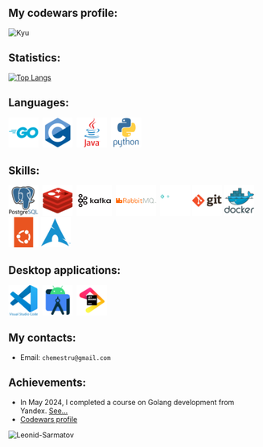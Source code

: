 ## My codewars profile:
![Kyu](https://www.codewars.com/users/docent_204/badges/large?logo=false)

## Statistics:
[![Top Langs](https://github-readme-stats.vercel.app/api/top-langs/?username=Leonid-Sarmatov&layout=donut&langs_count=8)](https://github.com/anuraghazra/github-readme-stats)

## Languages:
<div>
  <img src="https://raw.githubusercontent.com/devicons/devicon/1119b9f84c0290e0f0b38982099a2bd027a48bf1/icons/go/go-original-wordmark.svg" title="Go" alt="Go" width="60" height="60"/>&nbsp;
  <img src="https://github.com/devicons/devicon/blob/master/icons/c/c-original.svg"title="C" alt="C" width="60" height="60"/>&nbsp;
  <img src="https://github.com/devicons/devicon/blob/master/icons/java/java-original-wordmark.svg" title="Java" alt="Java" width="60" height="60"/>&nbsp;
  <img src="https://raw.githubusercontent.com/devicons/devicon/1119b9f84c0290e0f0b38982099a2bd027a48bf1/icons/python/python-original-wordmark.svg" title="Python" alt="Python" width="60" height="60"/>&nbsp;
</div>

## Skills:
<div>
  <img src="https://github.com/devicons/devicon/blob/master/icons/postgresql/postgresql-original-wordmark.svg" title="PostgreSQL"  alt="PostgreSQL" width="60" height="60"/>&nbsp;
  <img src="https://github.com/devicons/devicon/blob/master/icons/redis/redis-original.svg" title="Redis"  alt="Redis" width="60" height="60"/>&nbsp;
  <img src="https://github.com/devicons/devicon/blob/master/icons/apachekafka/apachekafka-original-wordmark.svg" title="Apachekafka"  alt="Apachekafka" width="70" height="60"/>&nbsp;
  <img src="https://github.com/devicons/devicon/blob/master/icons/rabbitmq/rabbitmq-original-wordmark.svg" title="RabbitMQ"  alt="RabbitMQ" width="80" height="60"/>&nbsp;
  <img src="https://github.com/devicons/devicon/blob/master/icons/grpc/grpc-original.svg" title="GRPC" **alt="GRPC" width="60" height="60"/>
  <img src="https://github.com/devicons/devicon/blob/master/icons/git/git-original-wordmark.svg" title="Git" **alt="Git" width="60" height="60"/>
  <img src="https://github.com/devicons/devicon/blob/master/icons/docker/docker-original-wordmark.svg" title="Docker" **alt="Docker" width="60" height="60"/>
  <img src="https://github.com/devicons/devicon/blob/master/icons/ubuntu/ubuntu-original.svg" title="Ubuntu" **alt="Ubuntu" width="60" height="60"/>
  <img src="https://github.com/devicons/devicon/blob/master/icons/archlinux/archlinux-original.svg" title="Arch" **alt="Arch" width="60" height="60"/>
</div>

## Desktop applications:
<div>
  <img src="https://github.com/devicons/devicon/blob/master/icons/vscode/vscode-original-wordmark.svg" title="VSCode"  alt="VSCode" width="60" height="60"/>&nbsp;
  <img src="https://github.com/devicons/devicon/blob/master/icons/androidstudio/androidstudio-original.svg" title="androidstudio"  alt="androidstudio" width="60" height="60"/>&nbsp;
  <img src="https://github.com/devicons/devicon/blob/master/icons/jetbrains/jetbrains-original.svg" title="jetbrains"  alt="jetbrains" width="60" height="60"/>&nbsp;
</div>

## My contacts:
- Email: ```chemestru@gmail.com```

## Achievements:
- In May 2024, I completed a course on Golang development from Yandex. [See...](https://github.com/Leonid-Sarmatov/my-images/blob/master/729544474.pdf)
- [Codewars profile](https://www.codewars.com/users/docent_204)

<p align="left"> <img src="https://komarev.com/ghpvc/?username=Leonid-Sarmatov&label=Profile%20views&color=0e75b6&style=flat" alt="Leonid-Sarmatov" /> </p>
<!--
**Leonid-Sarmatov/Leonid-Sarmatov** is a ✨ _special_ ✨ repository because its `README.md` (this file) appears on your GitHub profile.
Here are some ideas to get you started:
- 🔭 I’m currently working on ...
- 🌱 I’m currently learning ...
- 👯 I’m looking to collaborate on ...
- 🤔 I’m looking for help with ...
- 💬 Ask me about ...
- 📫 How to reach me: ...
- 😄 Pronouns: ...
- ⚡ Fun fact: ...




https://microtechnics.ru/modbus-rtu-slave-primer-realizaczii-na-mikrokontrollere-stm32/
https://www.feaser.com/en/blog/2023/04/stm32-modbus-rtu-server-tutorial/



static PhyIdentificator const kPhyId =
{
.id_3_18 = 0x0181,
.id_19_24 = 0x2e,
.model_number = 0x0a,
};





void(*app)(void);
SCB->VTOR=start_address;
__set_MSP(*(__IO uint32_t*)start_address);
app=(void(*)(void))*(__IO uint32_t*)(start_address+4);
app();
while(1) {}

nvic_vector_table_set(NVIC_VECTTAB_FLASH, 0x0800C000);






##########################################################################################################################
# File automatically-generated by tool: [projectgenerator] version: [2.26.0] date: [Fri Apr 13 10:23:08 CST 2018] 
##########################################################################################################################

# ------------------------------------------------
# Generic Makefile (based on gcc)
#
# ChangeLog :
#	2017-02-10 - Several enhancements + project update mode
#   2015-07-22 - first version
# ------------------------------------------------

######################################
# target
######################################
TARGET = app


######################################
# building variables
######################################
# debug build?
DEBUG = 1
# optimization
OPT = -O0


#######################################
# paths
#######################################
# source path
SOURCES_DIR =  \
bsp/libraries/cmsis/cm4/device_support/startup/gcc \
bsp/libraries/cmsis/cm4/device_support \
bsp/libraries/drivers/src \
src \
src/led_driver \
src/button_driver \
src/bootloader \
bsp/middlewares/freertos/source \
bsp/middlewares/freertos/source/portable/GCC/ARM_CM4F


# firmware library path
PERIFLIB_PATH = 

# Build path
BUILD_DIR = build

######################################
# source
######################################
# C sources
C_SOURCES =  \
bsp/libraries/cmsis/cm4/device_support/system_at32f435_437.c \
bsp/libraries/drivers/src/at32f435_437_acc.c \
bsp/libraries/drivers/src/at32f435_437_adc.c \
bsp/libraries/drivers/src/at32f435_437_can.c \
bsp/libraries/drivers/src/at32f435_437_crc.c \
bsp/libraries/drivers/src/at32f435_437_crm.c \
bsp/libraries/drivers/src/at32f435_437_dac.c \
bsp/libraries/drivers/src/at32f435_437_debug.c \
bsp/libraries/drivers/src/at32f435_437_dma.c \
bsp/libraries/drivers/src/at32f435_437_dvp.c \
bsp/libraries/drivers/src/at32f435_437_edma.c \
bsp/libraries/drivers/src/at32f435_437_emac.c \
bsp/libraries/drivers/src/at32f435_437_ertc.c \
bsp/libraries/drivers/src/at32f435_437_exint.c \
bsp/libraries/drivers/src/at32f435_437_flash.c \
bsp/libraries/drivers/src/at32f435_437_gpio.c \
bsp/libraries/drivers/src/at32f435_437_i2c.c \
bsp/libraries/drivers/src/at32f435_437_misc.c \
bsp/libraries/drivers/src/at32f435_437_pwc.c \
bsp/libraries/drivers/src/at32f435_437_qspi.c \
bsp/libraries/drivers/src/at32f435_437_scfg.c \
bsp/libraries/drivers/src/at32f435_437_sdio.c \
bsp/libraries/drivers/src/at32f435_437_spi.c \
bsp/libraries/drivers/src/at32f435_437_tmr.c \
bsp/libraries/drivers/src/at32f435_437_usart.c \
bsp/libraries/drivers/src/at32f435_437_usb.c \
bsp/libraries/drivers/src/at32f435_437_wdt.c \
bsp/libraries/drivers/src/at32f435_437_wwdt.c \
bsp/libraries/drivers/src/at32f435_437_xmc.c \
bsp/middlewares/freertos/source/croutine.c \
bsp/middlewares/freertos/source/event_groups.c \
bsp/middlewares/freertos/source/list.c \
bsp/middlewares/freertos/source/queue.c \
bsp/middlewares/freertos/source/stream_buffer.c \
bsp/middlewares/freertos/source/tasks.c \
bsp/middlewares/freertos/source/timers.c \
bsp/middlewares/freertos/source/portable/memmang/heap_4.c \
bsp/middlewares/freertos/source/portable/GCC/ARM_CM4F/port.c \
src/led_driver/led_driver.c \
src/button_driver/button_driver.c \
src/bootloader/bootloader.c \
src/at32f435_437_clock.c \
src/at32f435_437_int.c \
src/main.c

# CPP sources
CXX_SOURCES = 

# ASM sources
ASM_SOURCES =  \
bsp/libraries/cmsis/cm4/device_support/startup/gcc/startup_at32f435_437.s


######################################
# firmware library
######################################
PERIFLIB_SOURCES = 


#######################################
# binaries
#######################################
BINPATH =
PREFIX = arm-none-eabi-
CC = $(BINPATH)$(PREFIX)gcc
CXX = $(BINPATH)$(PREFIX)g++
AS = $(BINPATH)$(PREFIX)gcc -x assembler-with-cpp
CP = $(BINPATH)$(PREFIX)objcopy
AR = $(BINPATH)$(PREFIX)ar
SZ = $(BINPATH)$(PREFIX)size
HEX = $(CP) -O ihex
BIN = $(CP) -O binary -S

#######################################
# CFLAGS
#######################################
# cpu
CPU = -mcpu=cortex-m4

# fpu
# NONE for Cortex-M0/M0+/M3

# float-abi


# mcu
MCU = $(CPU) -mthumb $(FPU) $(FLOAT-ABI)

# macros for gcc
# AS defines
AS_DEFS = 

# C defines
C_DEFS =  \
-DAT_START_F437_V1 \
-DAT32F437VMT7 \
-DUSE_STDPERIPH_DRIVER

# C++ defines
CXX_DEFS =

# AS includes
AS_INCLUDES =  \
-Iinc

# C includes
C_INCLUDES =  \
-Iinc/led_driver \
-Iinc/button_driver \
-Iinc/bootloader \
-Ibsp/libraries/drivers/inc \
-Ibsp/libraries/cmsis/cm4/device_support \
-Ibsp/libraries/cmsis/cm4/core_support \
-Ibsp/middlewares/freertos/source/include \
-Ibsp/middlewares/freertos/source/portable/GCC/ARM_CM4F \
-Iinc 


CXX_INCLUDES = 

# compile gcc flags
ASFLAGS = $(MCU) $(AS_DEFS) $(AS_INCLUDES) $(OPT) -Wall -fdata-sections -ffunction-sections -mthumb -mfloat-abi=hard -mfpu=fpv4-sp-d16

CFLAGS = $(MCU) $(C_DEFS) $(C_INCLUDES) $(OPT) -Wall -fdata-sections -ffunction-sections -mthumb -mfloat-abi=hard -mfpu=fpv4-sp-d16

CXXFLAGS = -lstdc++ $(CFLAGS) $(CXX_DEFS) $(CXX_INCLUDES) -g -ggdb3 -fno-rtti -fno-exceptions \
-fverbose-asm -fdata-sections -ffunction-sections -fpermissive -Wa,-ahlms=$(BUILD_DIR)/$(notdir $(<:.cpp=.lst))


ifeq ($(DEBUG), 1)
CFLAGS += -g -gdwarf-2
endif


# Generate dependency information
CFLAGS += -MMD -MP -MF"$(@:%.o=%.d)" -MT"$(@:%.o=%.d)"


#######################################
# LDFLAGS
#######################################
# link script
LDSCRIPT = ld/AT32F437xM_FLASH.ld

# libraries
LIBS = -lc -lm -lnosys
LIBDIR =
# LDFLAGS = $(MCU) -specs=nano.specs -T$(LDSCRIPT) $(LIBDIR) $(LIBS) -Wl,-Map=$(BUILD_DIR)/$(TARGET).map,--cref -Wl,--gc-sections
LDFLAGS = $(MCU) -specs=nano.specs --specs=nosys.specs -Xlinker --gc-sections -mfloat-abi=hard -g -T$(LDSCRIPT) $(LIBDIR) $(LIBS) -Wl,-Map=$(BUILD_DIR)/$(TARGET).map

# default action: build all
all: $(BUILD_DIR)/$(TARGET).elf $(BUILD_DIR)/$(TARGET).hex $(BUILD_DIR)/$(TARGET).bin


#######################################
# build the application
#######################################
# list of objects
OBJECTS = $(addprefix $(BUILD_DIR)/,$(notdir $(C_SOURCES:.c=.o)))
vpath %.c $(sort $(dir $(C_SOURCES)))

# list of c++ objects
OBJECTS += $(addprefix $(BUILD_DIR)/,$(notdir $(CXX_SOURCES:.cpp=.o)))
vpath %.cpp $(sort $(dir $(CXX_SOURCES)))

# list of ASM program objects
OBJECTS += $(addprefix $(BUILD_DIR)/,$(notdir $(ASM_SOURCES:.s=.o)))
vpath %.s $(sort $(dir $(ASM_SOURCES)))

$(BUILD_DIR):
	mkdir $@

$(BUILD_DIR)/%.o: %.c Makefile | $(BUILD_DIR) 
	$(CC) -c $(CFLAGS) -Wa,-a,-ad,-alms=$(BUILD_DIR)/$(notdir $(<:.c=.lst)) $< -o $@

$(BUILD_DIR)/%.o: %.cpp Makefile | $(BUILD_DIR) 
	$(CXX) -c $(CXXFLAGS) $< -o $@

$(BUILD_DIR)/%.o: %.s Makefile | $(BUILD_DIR)
	$(AS) -c $(CFLAGS) $< -o $@

$(BUILD_DIR)/$(TARGET).elf: $(OBJECTS) Makefile
	$(CC) $(OBJECTS) $(LDFLAGS) -o $@
	$(SZ) $@

$(BUILD_DIR)/%.hex: $(BUILD_DIR)/%.elf | $(BUILD_DIR)
	$(HEX) $< $@

$(BUILD_DIR)/%.bin: $(BUILD_DIR)/%.elf | $(BUILD_DIR)
	$(BIN) $< $@			

#---------------------------- write to mcu -----------------------------#
#flash: 
#	st-flash write build/$(TARGET).bin 0x8000000

#---------------------------- Jlink ---------------------------------#
#install:
#	JLinkExe -device STM32F103C8 -if swd -speed 4000
	#loadbin build/$(TARGET).bin 0x8000000

#######################################
# clean up
#######################################
clean:
	rmdir /s $(BUILD_DIR)

# *** EOF ***
	#loadbin build/$(TARGET).bin 0x8000000

#######################################
# clean up
#######################################
clean:
	rmdir /s $(BUILD_DIR)

# *** EOF ***
-->
